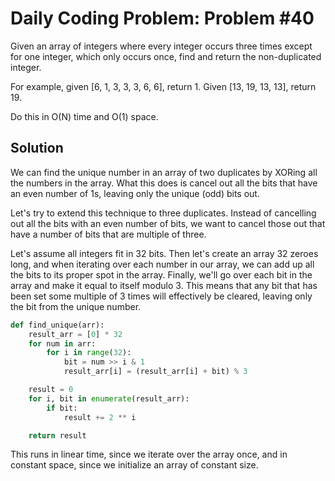 # Daily Coding Problem: Problem #40

Given an array of integers where every integer occurs three times except for one integer, which only occurs once, find and return the non-duplicated integer.

For example, given [6, 1, 3, 3, 3, 6, 6], return 1. Given [13, 19, 13, 13], return 19.

Do this in O(N) time and O(1) space.

## Solution

We can find the unique number in an array of two duplicates by XORing all the numbers in the array. What this does is cancel out all the bits that have an even number of 1s, leaving only the unique (odd) bits out.

Let's try to extend this technique to three duplicates. Instead of cancelling out all the bits with an even number of bits, we want to cancel those out that have a number of bits that are multiple of three.

Let's assume all integers fit in 32 bits. Then let's create an array 32 zeroes long, and when iterating over each number in our array, we can add up all the bits to its proper spot in the array. Finally, we'll go over each bit in the array and make it equal to itself modulo 3. This means that any bit that has been set some multiple of 3 times will effectively be cleared, leaving only the bit from the unique number.

```python
def find_unique(arr):
    result_arr = [0] * 32
    for num in arr:
        for i in range(32):
            bit = num >> i & 1
            result_arr[i] = (result_arr[i] + bit) % 3

    result = 0
    for i, bit in enumerate(result_arr):
        if bit:
            result += 2 ** i

    return result
```

This runs in linear time, since we iterate over the array once, and in constant space, since we initialize an array of constant size.
